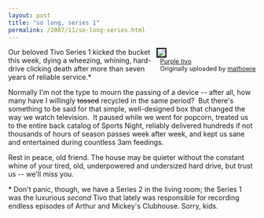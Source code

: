 ```yaml
---
layout: post
title: "so long, series 1"
permalink: /2007/11/so-long-series.html
---
```


<div style="float: right; margin-left: 10px; margin-bottom: 10px;"> <a href="http://www.flickr.com/photos/mathowie/5436634/" title="photo sharing"><img src="https://farm1.static.flickr.com/3/5436634_4c21a7e83d_m.jpg" style="border: 2px solid rgb(0, 0, 0);" /></a> <br /> <span style="font-size: 0.9em; margin-top: 0px;">&nbsp; <a href="http://www.flickr.com/photos/mathowie/5436634/">Purple tivo</a>&nbsp; <br />&nbsp; Originally uploaded by <a href="http://www.flickr.com/people/mathowie/">mathowie</a> </span></div>

<p>Our beloved Tivo Series 1 kicked the bucket this week, dying a wheezing, whining, hard-drive clicking death after more than seven years of reliable service.*</p>

<p>Normally I'm not the type to mourn the passing of a device -- after all, how many have I willingly <del>tossed</del> recycled in the same period?&nbsp; But there's something to be said for that simple, well-designed box that changed the way we watch television.&nbsp; It paused while we went for popcorn, treated us to the entire back catalog of Sports Night, reliably delivered hundreds if not thousands of hours of season passes week after week, and kept us sane and entertained during countless 3am feedings.</p>

<p>Rest in peace, old friend. The house may be quieter without the constant whine of your tired, old, underpowered and undersized hard drive, but trust us -- we'll miss you.</p>

<p>* Don't panic, though, we have a Series 2 in the living room; the Series 1 was the luxurious <em>second</em> Tivo that lately was responsible for recording endless episodes of Arthur and Mickey's Clubhouse. Sorry, kids.</p>


